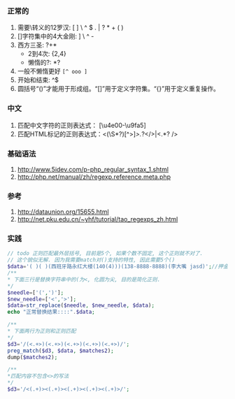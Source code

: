 ### 正常的

1. 需要\转义的12罗汉: [ ] \ ^ $ . | ? * + ( )
2. []字符集中的4大金刚: ] \ ^ -
3. 西方三圣: ?+*  
   - 2到4次: {2,4}
   - 懒惰的?: *?
4. 一般不懒惰更好 `[^ ooo ]`
5. 开始和结束: ^$
6. 圆括号“()”才能用于形成组。“[]”用于定义字符集。“{}”用于定义重复操作。

### 中文

1. 匹配中文字符的正则表达式： [\u4e00-\u9fa5]
2. 匹配HTML标记的正则表达式：<(\S*?)[^>]*>.*?</>|<.*? />

### 基础语法

1. http://www.5idev.com/p-php_regular_syntax_1.shtml
2. http://php.net/manual/zh/regexp.reference.meta.php

### 参考

1. http://dataunion.org/15655.html
2. http://net.pku.edu.cn/~yhf/tutorial/tao_regexps_zh.html

### 实践

```php
// todo 正则匹配最外层括号, 目前是5个, 如果个数不固定, 这个正则就不对了.
// 这个貌似无解. 因为我需要match对()支持的特性, 因此需要5个()
$data='( )( )(西班牙路永红大楼(140(4)))(138-8888-8888)(李大嘴 jasd)';//押金
/**
* 下面三行是替换字符串中的(为<, 化圆为尖, 目的是简化正则.
*/
$needle=['(',')'];
$new_needle=['<','>'];
$data=str_replace($needle, $new_needle, $data);
echo "正常替换结果::::".$data;

/**
* 下面两行为正则和正则匹配
*/
$d3='/(<.+>)(<.+>)(<.+>)(<.+>)(<.+>)/';
preg_match($d3, $data, $matches2);
dump($matches2);

/**
*匹配内容不包含<>的写法
*/
$d3='/<(.+)><(.+)><(.+)><(.+)><(.+)>/';
```